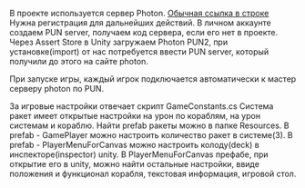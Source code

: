 В проекте используется сервер Photon.
[Обычная ссылка в строке](https://www.photonengine.com/)
Нужна регистрация для дальнейших действий.
В личном аккаунте создаем PUN server, получаем код сервера, если его нет в проекте.
Через Assert Store в Unity загружаем Photon PUN2, при установке(import) от нас потребуется ввести PUN server, который получили до этого на сайте photon.

При запуске игры, каждый игрок подключается автоматически к мастер серверу photon по PUN.

За игровые настройки отвeчает скрипт GameConstants.cs
Система ракет имеет открытые настройки на урон по кораблям, на урон системам и кораблю.
Найти prefab ракеты можно в папке Resources.
В prefab - GamePlayer можно настроить количество ракет в системе(3).
В prefab - PlayerMenuForCanvas можно настроить колоду(deck) в инспекторе(inspector) unity. 
В PlayerMenuForCanvas префабе, при открытие его в unity, можно найти остальные настройки, ввиде положения и функционал корабля, текстовая информация, игровой стол. 